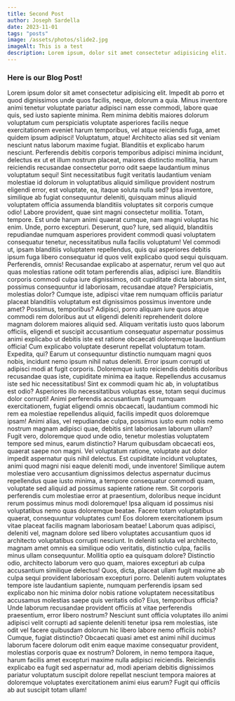 ```yaml
---
title: Second Post
author: Joseph Sardella
date: 2023-11-01
tags: "posts"
image: /assets/photos/slide2.jpg
imageAlt: This is a test
description: Lorem ipsum, dolor sit amet consectetur adipisicing elit. Eaque vero, quis ab quaerat unde facilis tenetur cum doloribus eligendi laboriosam, nulla amet illo in? Porro sint quaerat nulla nobis enim, qui dolorem nostrum repellat. Accusamus quasi impedit corrupti tempora veniam modi, fuga delectus distinctio, nesciunt quibusdam ipsa laboriosam ducimus ab?
---
```


### Here is our Blog Post!

Lorem ipsum dolor sit amet consectetur adipisicing elit. Impedit ab porro et quod dignissimos unde quos facilis, neque, dolorum a quia. Minus inventore animi tenetur voluptate pariatur adipisci nam esse commodi, labore quae quis, sed iusto sapiente minima. Rem minima debitis maiores dolorum voluptatum cum perspiciatis voluptate asperiores facilis neque exercitationem eveniet harum temporibus, vel atque reiciendis fuga, amet quidem ipsum adipisci! Voluptatum, atque! Architecto alias sed sit veniam nesciunt natus laborum maxime fugiat. Blanditiis et explicabo harum nesciunt. Perferendis debitis corporis temporibus adipisci minima incidunt, delectus ex ut et illum nostrum placeat, maiores distinctio mollitia, harum reiciendis recusandae consectetur porro odit saepe laudantium minus voluptatum sequi! Sint necessitatibus fugit veritatis laudantium veniam molestiae id dolorum in voluptatibus aliquid similique provident nostrum eligendi error, est voluptate, ea, itaque soluta nulla sed? Ipsa inventore, similique ab fugiat consequuntur deleniti, quisquam minus aliquid voluptatem officia assumenda blanditiis voluptates sit corporis cumque odio! Labore provident, quae sint magni consectetur mollitia. Totam, tempore. Est unde harum animi quaerat cumque, nam magni voluptas hic enim. Unde, porro excepturi. Deserunt, quo? Iure, sed aliquid, blanditiis repudiandae numquam asperiores provident commodi quasi voluptatem consequatur tenetur, necessitatibus nulla facilis voluptatum! Vel commodi ut, ipsam blanditiis voluptatem repellendus, quis qui asperiores debitis ipsum fuga libero consequatur id quos velit explicabo quod sequi quisquam. Perferendis, omnis! Recusandae explicabo at aspernatur, rerum vel quo aut quas molestias ratione odit totam perferendis alias, adipisci iure. Blanditiis corporis commodi culpa iure dignissimos, odit cupiditate dicta laborum sint, possimus consequuntur id laboriosam, recusandae atque?
Perspiciatis, molestias dolor? Cumque iste, adipisci vitae rem numquam officiis pariatur placeat blanditiis voluptatum est dignissimos possimus inventore unde amet? Possimus, temporibus? Adipisci, porro aliquam iure quos atque commodi rem doloribus aut ut eligendi deleniti reprehenderit dolore magnam dolorem maiores aliquid sed. Aliquam veritatis iusto quos laborum officiis, eligendi et suscipit accusantium consequatur aspernatur possimus animi explicabo ut debitis iste est ratione obcaecati doloremque laudantium officia! Cum explicabo voluptate deserunt repellat voluptatum totam. Expedita, qui? Earum ut consequuntur distinctio numquam magni quos nobis, incidunt nemo ipsum nihil natus deleniti. Error ipsum corrupti ut adipisci modi at fugit corporis. Doloremque iusto reiciendis debitis doloribus recusandae quas iste, cupiditate minima ea itaque. Repellendus accusamus iste sed hic necessitatibus! Sint ex commodi quam hic ab, in voluptatibus est odio? Asperiores illo necessitatibus voluptas esse, totam sequi ducimus dolor corrupti! Animi perferendis accusantium fugit numquam exercitationem, fugiat eligendi omnis obcaecati, laudantium commodi hic rem ea molestiae repellendus aliquid, facilis impedit quos doloremque ipsam! Animi alias, vel repudiandae culpa, possimus iusto eum nobis nemo nostrum magnam adipisci quae, debitis sint laboriosam laborum ullam? Fugit vero, doloremque quod unde odio, tenetur molestias voluptatem tempore sed minus, earum distinctio? Harum quibusdam obcaecati eos, quaerat saepe non magni. Vel voluptatum ratione, voluptate aut dolor impedit aspernatur quis nihil delectus. Est cupiditate incidunt voluptates, animi quod magni nisi eaque deleniti modi, unde inventore! Similique autem molestiae vero accusantium dignissimos delectus aspernatur ducimus repellendus quae iusto minima, a tempore consequatur commodi quam, voluptate sed aliquid ad possimus sapiente ratione rem.
Sit corporis perferendis cum molestiae error at praesentium, doloribus neque incidunt rerum possimus minus modi doloremque! Ipsa aliquam id possimus nisi voluptatibus nemo quas doloremque beatae. Facere totam voluptatibus quaerat, consequuntur voluptates cum! Eos dolorem exercitationem ipsum vitae placeat facilis magnam laboriosam beatae! Laborum quas adipisci, deleniti vel, magnam dolore sed libero voluptates accusantium quos id architecto voluptatibus corrupti nesciunt. In deleniti soluta vel architecto, magnam amet omnis ea similique odio veritatis, distinctio culpa, facilis minus ullam consequuntur. Mollitia optio ea quisquam dolore? Distinctio odio, architecto laborum vero quo quam, maiores excepturi ab culpa accusantium similique delectus! Quos, dicta, placeat ullam fugit maxime ab culpa sequi provident laboriosam excepturi porro. Deleniti autem voluptates tempore iste laudantium sapiente, numquam perferendis ipsam sed explicabo non hic minima dolor nobis ratione voluptatem necessitatibus accusamus molestias saepe quis veritatis odio? Eius, temporibus officia? Unde laborum recusandae provident officiis at vitae perferendis praesentium, error libero nostrum? Nesciunt sunt officia voluptates illo animi adipisci velit corrupti ad sapiente deleniti tenetur ipsa rem molestias, iste odit vel facere quibusdam dolorum hic libero labore nemo officiis nobis? Cumque, fugiat distinctio? Obcaecati quasi amet est animi nihil ducimus laborum facere dolorum odit enim eaque maxime consequatur provident, molestias corporis quae ex nostrum? Dolorem, in nemo tempora itaque, harum facilis amet excepturi maxime nulla adipisci reiciendis. Reiciendis explicabo ea fugit sed aspernatur ad, modi aperiam debitis dignissimos pariatur voluptatum suscipit dolore repellat nesciunt tempora maiores at doloremque voluptates exercitationem animi eius earum? Fugit qui officiis ab aut suscipit totam ullam!
